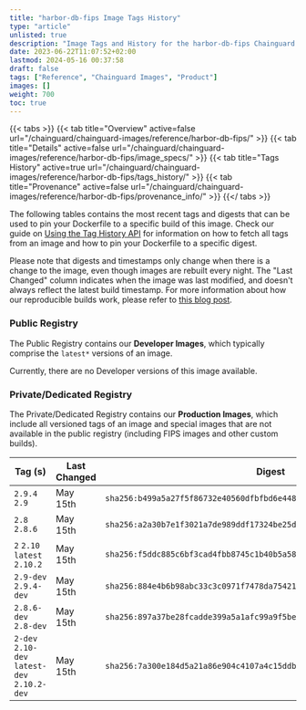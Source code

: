 ```yaml
---
title: "harbor-db-fips Image Tags History"
type: "article"
unlisted: true
description: "Image Tags and History for the harbor-db-fips Chainguard Image"
date: 2023-06-22T11:07:52+02:00
lastmod: 2024-05-16 00:37:58
draft: false
tags: ["Reference", "Chainguard Images", "Product"]
images: []
weight: 700
toc: true
---
```


{{< tabs >}}
{{< tab title="Overview" active=false url="/chainguard/chainguard-images/reference/harbor-db-fips/" >}}
{{< tab title="Details" active=false url="/chainguard/chainguard-images/reference/harbor-db-fips/image_specs/" >}}
{{< tab title="Tags History" active=true url="/chainguard/chainguard-images/reference/harbor-db-fips/tags_history/" >}}
{{< tab title="Provenance" active=false url="/chainguard/chainguard-images/reference/harbor-db-fips/provenance_info/" >}}
{{</ tabs >}}

The following tables contains the most recent tags and digests that can be used to pin your Dockerfile to a specific build of this image. Check our guide on [Using the Tag History API](/chainguard/chainguard-images/using-the-tag-history-api/) for information on how to fetch all tags from an image and how to pin your Dockerfile to a specific digest.

Please note that digests and timestamps only change when there is a change to the image, even though images are rebuilt every night. The "Last Changed" column indicates when the image was last modified, and doesn't always reflect the latest build timestamp. For more information about how our reproducible builds work, please refer to [this blog post](https://www.chainguard.dev/unchained/reproducing-chainguards-reproducible-image-builds).

### Public Registry
The Public Registry contains our **Developer Images**, which typically comprise the `latest*` versions of an image.

Currently, there are no Developer versions of this image available.

### Private/Dedicated Registry
The Private/Dedicated Registry contains our **Production Images**, which include all versioned tags of an image and special images that are not available in the public registry (including FIPS images and other custom builds).

| Tag (s)                                       | Last Changed | Digest                                                                    |
|-----------------------------------------------|--------------|---------------------------------------------------------------------------|
|  `2.9.4` `2.9`                                | May 15th     | `sha256:b499a5a27f5f86732e40560dfbfbd6e4485782a1e74c1e1a7ff73beccbf5e789` |
|  `2.8` `2.8.6`                                | May 15th     | `sha256:a2a30b7e1f3021a7de989ddf17324be25d8fdec961c530e9be36967d6ca9412d` |
|  `2` `2.10` `latest` `2.10.2`                 | May 15th     | `sha256:f5ddc885c6bf3cad4fbb8745c1b40b5a58225106d38b1a293175c3a949d1abfe` |
|  `2.9-dev` `2.9.4-dev`                        | May 15th     | `sha256:884e4b6b98abc33c3c0971f7478da75421935883ab127b01cb7dbfb9e69b35ee` |
|  `2.8.6-dev` `2.8-dev`                        | May 15th     | `sha256:897a37be28fcadde399a5a1afc99a9f5beb3c074ef1dba97c993cf88dbd1ad70` |
|  `2-dev` `2.10-dev` `latest-dev` `2.10.2-dev` | May 15th     | `sha256:7a300e184d5a21a86e904c4107a4c15ddbd437bc62736cbae8f3592b14751b25` |

